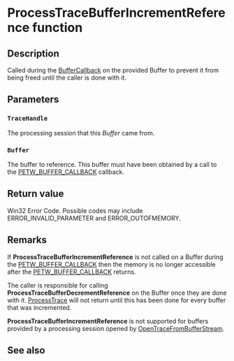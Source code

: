 # ProcessTraceBufferIncrementReference function

## Description

Called during the [BufferCallback](https://learn.microsoft.com/windows/win32/api/evntrace/nc-evntrace-petw_buffer_callback) on the provided Buffer to prevent it from being freed until the caller is done with it.

## Parameters

### `TraceHandle`

The processing session that this *Buffer* came from.

### `Buffer`

The buffer to reference. This buffer must have been obtained by a call to the [PETW_BUFFER_CALLBACK](https://learn.microsoft.com/windows/win32/api/evntrace/nc-evntrace-petw_buffer_callback) callback.

## Return value

Win32 Error Code. Possible codes may include ERROR_INVALID_PARAMETER and ERROR_OUTOFMEMORY.

## Remarks

If **ProcessTraceBufferIncrementReference** is not called on a Buffer during the [PETW_BUFFER_CALLBACK](https://learn.microsoft.com/windows/win32/api/evntrace/nc-evntrace-petw_buffer_callback) then the memory is no longer accessible after the [PETW_BUFFER_CALLBACK](https://learn.microsoft.com/windows/win32/api/evntrace/nc-evntrace-petw_buffer_callback) returns.

The caller is responsible for calling **ProcessTraceBufferDecrementReference** on the Buffer once they are done with it. [ProcessTrace](https://learn.microsoft.com/windows/win32/api/evntrace/nf-evntrace-processtrace) will not return until this has been done for every buffer that was incremented.

**ProcessTraceBufferIncrementReference** is not supported for buffers provided by a processing session opened by [OpenTraceFromBufferStream](https://learn.microsoft.com/windows/win32/api/evntrace/nf-evntrace-opentracefrombufferstream).

## See also